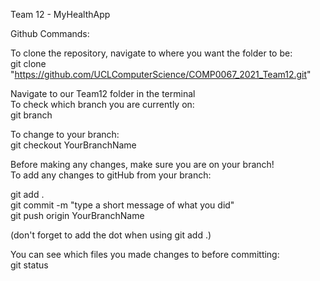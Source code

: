 Team 12 - MyHealthApp 

Github Commands:

To clone the repository, navigate to where you want the folder to be:  
git clone "https://github.com/UCLComputerScience/COMP0067_2021_Team12.git"



Navigate to our Team12 folder in the terminal  
To check which branch you are currently on:  
git branch

To change to your branch:  
git checkout YourBranchName

Before making any changes, make sure you are on your branch!  
To add any changes to gitHub from your branch:  

git add .  
git commit -m "type a short message of what you did"  
git push origin YourBranchName  

(don't forget to add the dot when using git add .)  

You can see which files you made changes to before committing:  
git status

